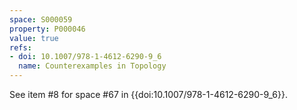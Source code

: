 ```yaml
---
space: S000059
property: P000046
value: true
refs:
- doi: 10.1007/978-1-4612-6290-9_6
  name: Counterexamples in Topology
---
```


See item #8 for space #67 in {{doi:10.1007/978-1-4612-6290-9_6}}.
